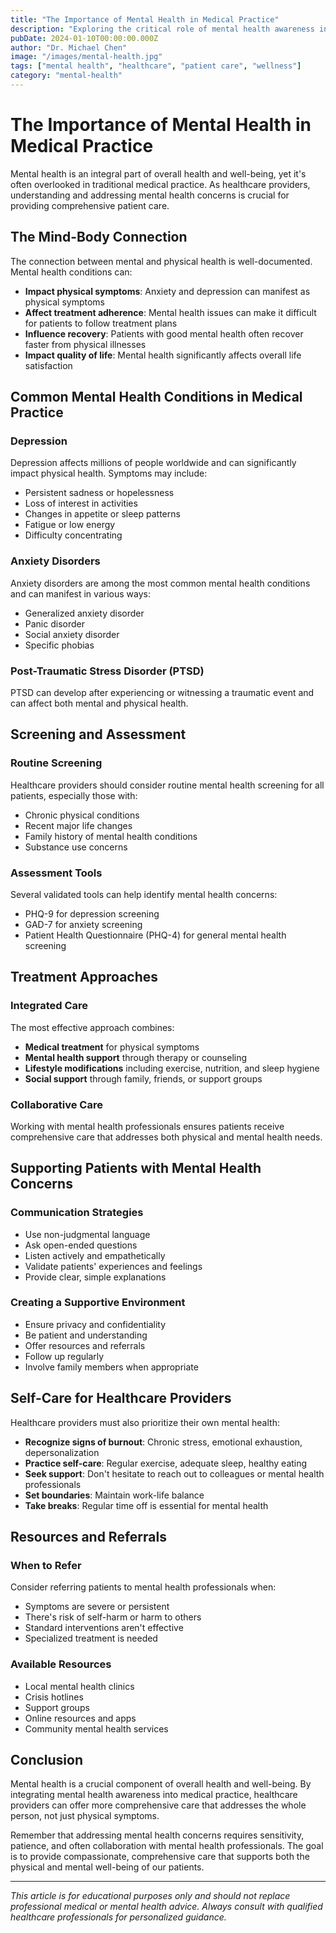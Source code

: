 ```yaml
---
title: "The Importance of Mental Health in Medical Practice"
description: "Exploring the critical role of mental health awareness in healthcare, its impact on patient outcomes, and strategies for healthcare providers to better support their patients."
pubDate: 2024-01-10T00:00:00.000Z
author: "Dr. Michael Chen"
image: "/images/mental-health.jpg"
tags: ["mental health", "healthcare", "patient care", "wellness"]
category: "mental-health"
---
```


# The Importance of Mental Health in Medical Practice

Mental health is an integral part of overall health and well-being, yet it's often overlooked in traditional medical practice. As healthcare providers, understanding and addressing mental health concerns is crucial for providing comprehensive patient care.

## The Mind-Body Connection

The connection between mental and physical health is well-documented. Mental health conditions can:

- **Impact physical symptoms**: Anxiety and depression can manifest as physical symptoms
- **Affect treatment adherence**: Mental health issues can make it difficult for patients to follow treatment plans
- **Influence recovery**: Patients with good mental health often recover faster from physical illnesses
- **Impact quality of life**: Mental health significantly affects overall life satisfaction

## Common Mental Health Conditions in Medical Practice

### Depression
Depression affects millions of people worldwide and can significantly impact physical health. Symptoms may include:
- Persistent sadness or hopelessness
- Loss of interest in activities
- Changes in appetite or sleep patterns
- Fatigue or low energy
- Difficulty concentrating

### Anxiety Disorders
Anxiety disorders are among the most common mental health conditions and can manifest in various ways:
- Generalized anxiety disorder
- Panic disorder
- Social anxiety disorder
- Specific phobias

### Post-Traumatic Stress Disorder (PTSD)
PTSD can develop after experiencing or witnessing a traumatic event and can affect both mental and physical health.

## Screening and Assessment

### Routine Screening
Healthcare providers should consider routine mental health screening for all patients, especially those with:
- Chronic physical conditions
- Recent major life changes
- Family history of mental health conditions
- Substance use concerns

### Assessment Tools
Several validated tools can help identify mental health concerns:
- PHQ-9 for depression screening
- GAD-7 for anxiety screening
- Patient Health Questionnaire (PHQ-4) for general mental health screening

## Treatment Approaches

### Integrated Care
The most effective approach combines:
- **Medical treatment** for physical symptoms
- **Mental health support** through therapy or counseling
- **Lifestyle modifications** including exercise, nutrition, and sleep hygiene
- **Social support** through family, friends, or support groups

### Collaborative Care
Working with mental health professionals ensures patients receive comprehensive care that addresses both physical and mental health needs.

## Supporting Patients with Mental Health Concerns

### Communication Strategies
- Use non-judgmental language
- Ask open-ended questions
- Listen actively and empathetically
- Validate patients' experiences and feelings
- Provide clear, simple explanations

### Creating a Supportive Environment
- Ensure privacy and confidentiality
- Be patient and understanding
- Offer resources and referrals
- Follow up regularly
- Involve family members when appropriate

## Self-Care for Healthcare Providers

Healthcare providers must also prioritize their own mental health:

- **Recognize signs of burnout**: Chronic stress, emotional exhaustion, depersonalization
- **Practice self-care**: Regular exercise, adequate sleep, healthy eating
- **Seek support**: Don't hesitate to reach out to colleagues or mental health professionals
- **Set boundaries**: Maintain work-life balance
- **Take breaks**: Regular time off is essential for mental health

## Resources and Referrals

### When to Refer
Consider referring patients to mental health professionals when:
- Symptoms are severe or persistent
- There's risk of self-harm or harm to others
- Standard interventions aren't effective
- Specialized treatment is needed

### Available Resources
- Local mental health clinics
- Crisis hotlines
- Support groups
- Online resources and apps
- Community mental health services

## Conclusion

Mental health is a crucial component of overall health and well-being. By integrating mental health awareness into medical practice, healthcare providers can offer more comprehensive care that addresses the whole person, not just physical symptoms.

Remember that addressing mental health concerns requires sensitivity, patience, and often collaboration with mental health professionals. The goal is to provide compassionate, comprehensive care that supports both the physical and mental well-being of our patients.

---

*This article is for educational purposes only and should not replace professional medical or mental health advice. Always consult with qualified healthcare professionals for personalized guidance.*
